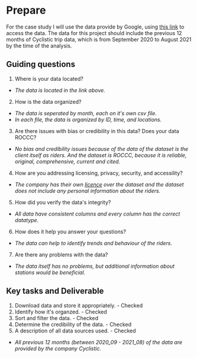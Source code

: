 # Prepare
For the case study I will use the data provide by Google, using [this link](https://divvy-tripdata.s3.amazonaws.com/index.html) to access the data.
The data for this project should include the previous 12 months of Cyclistic trip data, which is from September 2020 to August 2021 by the time of the analysis. 

## Guiding questions
1. Where is your data located?
* *The data is located in the link above.* 

2. How is the data organized?
* *The data is seperated by month, each on it's own csv file.*
* *In each file, the data is organized by ID, time, and locations.* 

3. Are there issues with bias or credibility in this data? Does your data ROCCC?
* *No bias and credibility issues because of the data of the dataset is the client itself as riders. And the dataset is ROCCC, because it is reliable, original, comprehensive, current and cited.*

4. How are you addressing licensing, privacy, security, and accessility?
* *The company has their own [licence](https://www.divvybikes.com/data-license-agreement) over the dataset and the dataset does not include any personal information about the riders.*

5. How did you verify the data's integrity?
* *All data have consistent columns and every column has the correct datatype.* 

6. How does it help you answer your questions?
* *The data can help to identify trends and behaviour of the riders.*

7. Are there any problems with the data?
* *The data itself has no problems, but additional information about stations would be beneficial.*

## Key tasks and Deliverable
1. Download data and store it appropriately. - Checked 
2. Identify how it's organzed. - Checked
3. Sort and filter the data. - Checked
4. Determine the credibility of the data. - Checked
5. A description of all data sources used. - Checked
* *All previous 12 months (between 2020_09 - 2021_08) of the data are provided by the company Cyclistic.*
